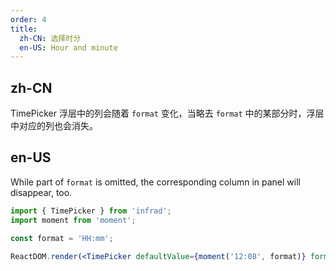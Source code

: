 ```yaml
---
order: 4
title:
  zh-CN: 选择时分
  en-US: Hour and minute
---
```


## zh-CN

TimePicker 浮层中的列会随着 `format` 变化，当略去 `format` 中的某部分时，浮层中对应的列也会消失。

## en-US

While part of `format` is omitted, the corresponding column in panel will disappear, too.

```jsx
import { TimePicker } from 'infrad';
import moment from 'moment';

const format = 'HH:mm';

ReactDOM.render(<TimePicker defaultValue={moment('12:08', format)} format={format} />, mountNode);
```
